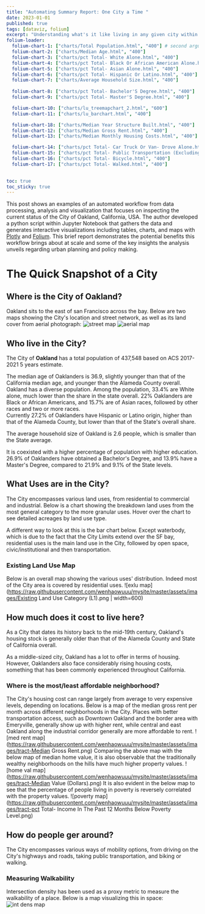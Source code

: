 ```yaml
---
title: "Automating Summary Report: One City a Time "
date: 2023-01-01
published: true
tags: [dataviz, folium]
excerpt: "Understanding what's it like living in any given city within seconds."
folium-loader:
  folium-chart-1: ["charts/Total Population.html", "400"] # second argument is the height
  folium-chart-2: ["charts/Median Age.html", "400"] 
  folium-chart-3: ["charts/pct Total- White Alone.html", "400"] 
  folium-chart-4: ["charts/pct Total- Black Or African American Alone.html", "400"] 
  folium-chart-5: ["charts/pct Total- Asian Alone.html", "400"] 
  folium-chart-6: ["charts/pct Total- Hispanic Or Latino.html", "400"] 
  folium-chart-7: ["charts/Average Household Size.html", "400"]
  
  folium-chart-8: ["charts/pct Total- Bachelor'S Degree.html", "400"]
  folium-chart-9: ["charts/pct Total- Master'S Degree.html", "400"]

  folium-chart-10: ["charts/lu_treemapchart_2.html", "600"]
  folium-chart-11: ["charts/lu_barchart.html", "400"]

  folium-chart-18: ["charts/Median Year Structure Built.html", "400"]
  folium-chart-12: ["charts/Median Gross Rent.html", "400"]
  folium-chart-13: ["charts/Median Monthly Housing Costs.html", "400"]

  folium-chart-14: ["charts/pct Total- Car Truck Or Van- Drove Alone.html", "400"]
  folium-chart-15: ["charts/pct Total- Public Transportation (Excluding Taxicab).html", "400"]
  folium-chart-16: ["charts/pct Total- Bicycle.html", "400"]
  folium-chart-17: ["charts/pct Total- Walked.html", "400"]
  

toc: true
toc_sticky: true
---
```


This post shows an examples of an automated workflow from data processing, analysis and visualization that focuses on inspecting the current status of the City of Oakland, California, USA. The author developed a python script within Jupyter Notebook that gathers the data and generates interactive visualizations including tables, charts, and maps with [Plotly](https://plotly.com/) and [Folium](https://github.com/python-visualization/folium). This brief report demonstrates the potential benefits this workflow brings about at scale and some of the key insights the analysis unveils regarding urban planning and policy making.

# The Quick Snapshot of a City
## Where is the City of Oakland?
Oakland sits to the east of san Francisco across the bay. Below are two maps showing the City's location and street network, as well as its land cover from aerial photograph:
![street map](https://raw.githubusercontent.com/wenhaowuuu/mysite/master/assets/images/basemap-6.png)
![aerial map](https://raw.githubusercontent.com/wenhaowuuu/mysite/master/assets/images/aerial_map.png)

## Who live in the City?
The City of <b>Oakland</b> has a total population of 437,548 based on ACS 2017-2021 5 years estimate. 
<div id="folium-chart-1"></div> 
The median age of Oaklanders is 36.9, slightly younger than that of the California median age, and younger than the Alameda County overall.
<div id="folium-chart-2"></div>
Oakland has a diverse population. Among the population, 33.4% are White alone, much lower than the share in the state overall. 22% Oaklanders are Black or African Americans, and 15.7% are of Asian races, followed by other races and two or more races.
<div id="folium-chart-3"></div>
<div id="folium-chart-4"></div>
<div id="folium-chart-5"></div>
Currently 27.2% of Oaklanders have Hispanic or Latino origin, higher than that of the Alameda County, but lower than that of the State's overall share.
<div id="folium-chart-6"></div>

The average household size of Oakland is 2.6 people, which is smaller than the State average. 
<div id="folium-chart-7"></div>
It is coexisted with a higher percentage of population with higher education. 26.9% of Oaklanders have obtained a Bachelor's Degree, and 13.9% have a Master's Degree, compared to 21.9% and 9.1% of the State levels.
<div id="folium-chart-8"></div>
<div id="folium-chart-9"></div>


## What Uses are in the City?
The City encompasses various land uses, from residential to commercial and industrial. Below is a chart showing the breakdown land uses from the most general category to the more granular uses. Hover over the chart to see detailed acreages by land use type.
<div id="folium-chart-10"></div>
A different way to look at this is the bar chart below. Except waterbody, which is due to the fact that the City Limits extend over the SF bay, residential uses is the main land use in the City, followed by open space, civic/institutional and then transportation.
<div id="folium-chart-11"></div>

### Existing Land Use Map
Below is an overall map showing the various uses' distribution. Indeed most of the City area is covered by residential uses.
![exlu map](https://raw.githubusercontent.com/wenhaowuuu/mysite/master/assets/images/Existing Land Use Category (L1).png | width=600)

## How much does it cost to live here?
As a City that dates its history back to the mid-19th century, Oakland's housing stock is generally older than that of the Alameda County and State of California overall.
<div id="folium-chart-18"></div> 
As a middle-sized city, Oakland has a lot to offer in terms of housing. However, Oaklanders also face considerably rising housing costs, something that has been commonly experienced throughout California.
<div id="folium-chart-12"></div>
<div id="folium-chart-13"></div>


### Where is the most/least affordable neighborhood?
The City's housing cost can range largely from average to very expensive levels, depending on locations. Below is a map of the median gross rent per month across different neighborhoods in the City. Places with better transportation access, such as Downtown Oakland and the border area with Emeryville, generally show up with higher rent, while central and east Oakland along the industrial corridor generally are more affordable to rent.
![med rent map](https://raw.githubusercontent.com/wenhaowuuu/mysite/master/assets/images/tract-Median Gross Rent.png)
Comparing the above map with the below map of median home value, it is also observable that the traditionally wealthy neighborhoods on the hills have much higher property values. 
![home val map](https://raw.githubusercontent.com/wenhaowuuu/mysite/master/assets/images/tract-Median Value (Dollars).png)
It is also evident in the below map to see that the percentage of people living in poverty is reversely correlated with the property values.
![poverty map](https://raw.githubusercontent.com/wenhaowuuu/mysite/master/assets/images/tract-pct Total- Income In The Past 12 Months Below Poverty Level.png)

## How do people ger around?
The City encompasses various ways of mobility options, from driving on the City's highways and roads, taking public transportation, and biking or walking.
<div id="folium-chart-14"></div>
<div id="folium-chart-15"></div>
<div id="folium-chart-16"></div>
<div id="folium-chart-17"></div>

### Measuring Walkability
Intersection density has been used as a proxy metric to measure the walkability of a place. Below is a map visualizing this in space:
![int dens map](https://raw.githubusercontent.com/wenhaowuuu/mysite/master/assets/images/intersecti.png)

